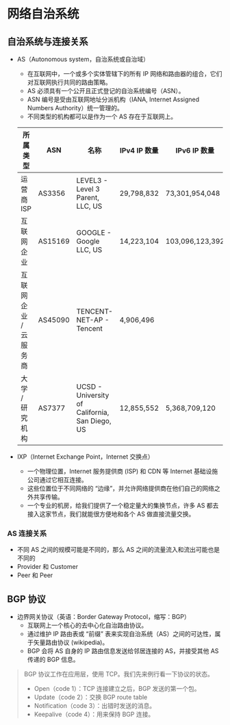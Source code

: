 # 网络自治系统

## 自治系统与连接关系

* AS（Autonomous system，自治系统或自治域）

  * 在互联网中，一个或多个实体管辖下的所有 IP 网络和路由器的组合，它们对互联网执行共同的路由策略。
  * AS 必须具有一个公开且正式登记的自治系统编号（ASN）。
  * ASN 编号是受由互联网地址分派机构（IANA, Internet Assigned Numbers Authority）统一管理的。
  * 不同类型的机构都可以是作为一个 AS 存在于互联网上。

  | **所属类型**          | **ASN** | **名称**                                       | **IPv4 IP** **数量** | **IPv6 IP** **数量** |
  | --------------------- | ------- | ---------------------------------------------- | -------------------- | -------------------- |
  | 运营商 ISP            | AS3356  | LEVEL3 - Level 3 Parent, LLC, US               | 29,798,832           | 73,301,954,048       |
  | 互联网企业            | AS15169 | GOOGLE - Google LLC, US                        | 14,223,104           | 103,096,123,392      |
  | 互联网企业 / 云服务商 | AS45090 | TENCENT-NET-AP - Tencent                       | 4,906,496            |                      |
  | 大学 / 研究机构       | AS7377  | UCSD - University of California, San Diego, US | 12,855,552           | 5,368,709,120        |

* IXP（Internet Exchange Point，Internet 交换点）

  * 一个物理位置，Internet 服务提供商 (ISP) 和 CDN 等 Internet 基础设施公司通过它相互连接。
  * 这些位置位于不同网络的 “边缘”，并允许网络提供商在他们自己的网络之外共享传输。
  * 一个专业的机房，给我们提供了一个稳定量大的集换节点，许多 AS 都去接入这家节点，我们就能很方便地和各个 AS 做直接流量交换。

### AS 连接关系

* 不同 AS 之间的规模可能是不同的，那么 AS 之间的流量流入和流出可能也是不同的
* Provider 和 Customer
* Peer 和 Peer

## BGP 协议

* 边界网关协议（英语：Border Gateway Protocol，缩写：BGP）
  * 互联网上一个核心的去中心化自治路由协议。
  * 通过维护 IP 路由表或 “前缀” 表来实现自治系统（AS）之间的可达性，属于矢量路由协议 (wikipedia)。
  * BGP 会将 AS 自身的 IP 路由信息发送给邻居连接的 AS，并接受其他 AS 传递的 BGP 信息。

> BGP 协议工作在应用层，使用 TCP。我们先来例行看一下协议的状态。
>
> * Open（code 1）：TCP 连接建立之后，BGP 发送的第一个包。
> * Update（code 2）：交换 BGP route table
> * Notification（code 3）：出错时发送的消息。
> * Keepalive（code 4）：用来保持 BGP 连接。
